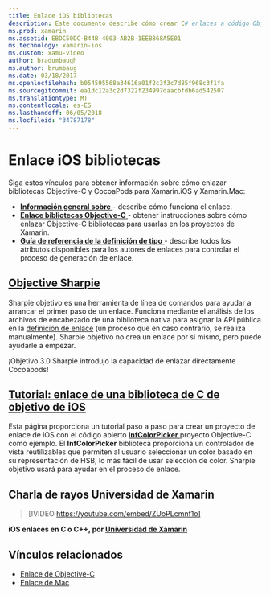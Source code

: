 ```yaml
---
title: Enlace iOS bibliotecas
description: Este documento describe cómo crear C# enlaces a código Objective-C, lo que permite utilizar bibliotecas nativas y CocoaPods en una aplicación de Xamarin.iOS.
ms.prod: xamarin
ms.assetid: EBDC50DC-B44B-4003-AB2B-1EEB868A5E01
ms.technology: xamarin-ios
ms.custom: xamu-video
author: bradumbaugh
ms.author: brumbaug
ms.date: 03/18/2017
ms.openlocfilehash: b054595568a34616a01f2c3f3c7d85f968c3f1fa
ms.sourcegitcommit: ea1dc12a3c2d7322f234997daacbfdb6ad542507
ms.translationtype: MT
ms.contentlocale: es-ES
ms.lasthandoff: 06/05/2018
ms.locfileid: "34787178"
---
```

# <a name="binding-ios-libraries"></a>Enlace iOS bibliotecas

Siga estos vínculos para obtener información sobre cómo enlazar bibliotecas Objective-C y CocoaPods para Xamarin.iOS y Xamarin.Mac:

- [**Información general sobre** ](~/cross-platform/macios/binding/overview.md) -
  describe cómo funciona el enlace.
- [**Enlace bibliotecas Objective-C** ](~/cross-platform/macios/binding/objective-c-libraries.md) -
  obtener instrucciones sobre cómo enlazar Objective-C bibliotecas para usarlas en los proyectos de Xamarin.
- [**Guía de referencia de la definición de tipo** ](~/cross-platform/macios/binding/binding-types-reference.md) -
  describe todos los atributos disponibles para los autores de enlaces para controlar el proceso de generación de enlace.

## <a name="objective-sharpiecross-platformmaciosbindingobjective-sharpieindexmd"></a>[Objective Sharpie](~/cross-platform/macios/binding/objective-sharpie/index.md)

Sharpie objetivo es una herramienta de línea de comandos para ayudar a arrancar el primer paso de un enlace.
Funciona mediante el análisis de los archivos de encabezado de una biblioteca nativa para asignar la API pública en la [definición de enlace](~/cross-platform/macios/binding/objective-c-libraries.md) (un proceso que en caso contrario, se realiza manualmente). Sharpie objetivo no crea un enlace por sí mismo, pero puede ayudarle a empezar.

¡Objetivo 3.0 Sharpie introdujo la capacidad de enlazar directamente Cocoapods!

## <a name="walkthrough---binding-an-ios-objective-c-librarywalkthroughmd"></a>[Tutorial: enlace de una biblioteca de C de objetivo de iOS](walkthrough.md)

Esta página proporciona un tutorial paso a paso para crear un proyecto de enlace de iOS con el código abierto [ **InfColorPicker** ](https://github.com/InfinitApps/InfColorPicker) proyecto Objective-C como ejemplo. El **InfColorPicker** biblioteca proporciona un controlador de vista reutilizables que permiten al usuario seleccionar un color basado en su representación de HSB, lo más fácil de usar selección de color.
Sharpie objetivo usará para ayudar en el proceso de enlace.

## <a name="xamarin-university-lightning-lecture"></a>Charla de rayos Universidad de Xamarin

> [!VIDEO https://youtube.com/embed/ZUoPLcmnf1o]

**iOS enlaces en C o C++, por [Universidad de Xamarin](https://university.xamarin.com/)**

## <a name="related-links"></a>Vínculos relacionados

- [Enlace de Objective-C](~/cross-platform/macios/binding/index.md)
- [Enlace de Mac](~/mac/platform/binding.md)
